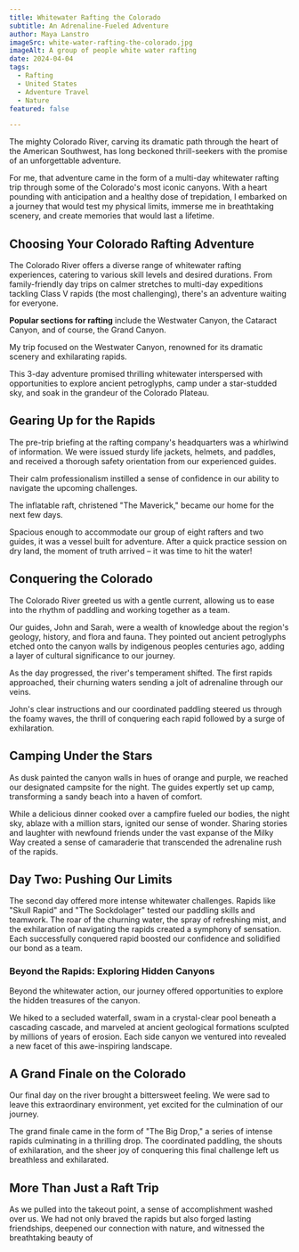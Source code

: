 ```yaml
---
title: Whitewater Rafting the Colorado
subtitle: An Adrenaline-Fueled Adventure
author: Maya Lanstro
imageSrc: white-water-rafting-the-colorado.jpg
imageAlt: A group of people white water rafting
date: 2024-04-04
tags:
  - Rafting
  - United States
  - Adventure Travel
  - Nature
featured: false

---
```


The mighty Colorado River, carving its dramatic path through the heart of the American Southwest, has long beckoned thrill-seekers with the promise of an unforgettable adventure.

For me, that adventure came in the form of a multi-day whitewater rafting trip through some of the Colorado's most iconic canyons. With a heart pounding with anticipation and a healthy dose of trepidation, I embarked on a journey that would test my physical limits, immerse me in breathtaking scenery, and create memories that would last a lifetime.

## Choosing Your Colorado Rafting Adventure

The Colorado River offers a diverse range of whitewater rafting experiences, catering to various skill levels and desired durations. From family-friendly day trips on calmer stretches to multi-day expeditions tackling Class V rapids (the most challenging), there's an adventure waiting for everyone.

**Popular sections for rafting** include the Westwater Canyon, the Cataract Canyon, and of course, the Grand Canyon.

My trip focused on the Westwater Canyon, renowned for its dramatic scenery and exhilarating rapids.

This 3-day adventure promised thrilling whitewater interspersed with opportunities to explore ancient petroglyphs, camp under a star-studded sky, and soak in the grandeur of the Colorado Plateau.

## Gearing Up for the Rapids

The pre-trip briefing at the rafting company's headquarters was a whirlwind of information. We were issued sturdy life jackets, helmets, and paddles, and received a thorough safety orientation from our experienced guides.

Their calm professionalism instilled a sense of confidence in our ability to navigate the upcoming challenges.

The inflatable raft, christened "The Maverick," became our home for the next few days.

Spacious enough to accommodate our group of eight rafters and two guides, it was a vessel built for adventure. After a quick practice session on dry land, the moment of truth arrived – it was time to hit the water!

## Conquering the Colorado

The Colorado River greeted us with a gentle current, allowing us to ease into the rhythm of paddling and working together as a team.

Our guides, John and Sarah, were a wealth of knowledge about the region's geology, history, and flora and fauna. They pointed out ancient petroglyphs etched onto the canyon walls by indigenous peoples centuries ago, adding a layer of cultural significance to our journey.

As the day progressed, the river's temperament shifted. The first rapids approached, their churning waters sending a jolt of adrenaline through our veins.

John's clear instructions and our coordinated paddling steered us through the foamy waves, the thrill of conquering each rapid followed by a surge of exhilaration.

## Camping Under the Stars

As dusk painted the canyon walls in hues of orange and purple, we reached our designated campsite for the night. The guides expertly set up camp, transforming a sandy beach into a haven of comfort.

While a delicious dinner cooked over a campfire fueled our bodies, the night sky, ablaze with a million stars, ignited our sense of wonder. Sharing stories and laughter with newfound friends under the vast expanse of the Milky Way created a sense of camaraderie that transcended the adrenaline rush of the rapids.

## Day Two: Pushing Our Limits

The second day offered more intense whitewater challenges. Rapids like "Skull Rapid" and "The Sockdolager" tested our paddling skills and teamwork. The roar of the churning water, the spray of refreshing mist, and the exhilaration of navigating the rapids created a symphony of sensation. Each successfully conquered rapid boosted our confidence and solidified our bond as a team.

### Beyond the Rapids: Exploring Hidden Canyons

Beyond the whitewater action, our journey offered opportunities to explore the hidden treasures of the canyon.

We hiked to a secluded waterfall, swam in a crystal-clear pool beneath a cascading cascade, and marveled at ancient geological formations sculpted by millions of years of erosion. Each side canyon we ventured into revealed a new facet of this awe-inspiring landscape.

## A Grand Finale on the Colorado

Our final day on the river brought a bittersweet feeling. We were sad to leave this extraordinary environment, yet excited for the culmination of our journey.

The grand finale came in the form of "The Big Drop," a series of intense rapids culminating in a thrilling drop. The coordinated paddling, the shouts of exhilaration, and the sheer joy of conquering this final challenge left us breathless and exhilarated.

## More Than Just a Raft Trip

As we pulled into the takeout point, a sense of accomplishment washed over us. We had not only braved the rapids but also forged lasting friendships, deepened our connection with nature, and witnessed the breathtaking beauty of

